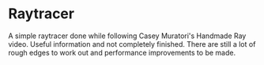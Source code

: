 # Raytracer

A simple raytracer done while following Casey Muratori's Handmade Ray video. Useful information and not completely finished. There are still a lot of rough edges to work out and performance improvements to be made.
